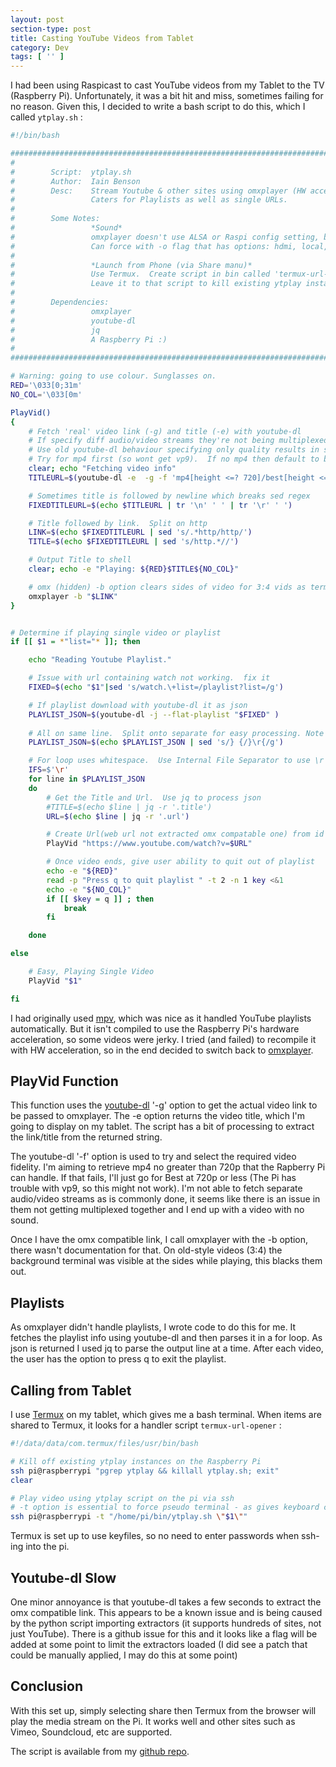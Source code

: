 ```yaml
---
layout: post
section-type: post
title: Casting YouTube Videos from Tablet
category: Dev
tags: [ '' ]
---
```



I had been using Raspicast to cast YouTube videos from my Tablet to the TV (Raspberry Pi).
Unfortunately, it was a bit hit and miss, sometimes failing for no reason. Given this, I
decided to write a bash script to do this, which I called `ytplay.sh` :


```bash
#!/bin/bash

############################################################################################## 
#	
#	     Script:  ytplay.sh
#	     Author:  Iain Benson
#	     Desc:    Stream Youtube & other sites using omxplayer (HW acceleration)
#                 Caters for Playlists as well as single URLs.
#
#        Some Notes:
#                 *Sound*
#                 omxplayer doesn't use ALSA or Raspi config setting, but detects automagically
#                 Can force with -o flag that has options: hdmi, local, both
#
#                 *Launch from Phone (via Share manu)*
#                 Use Termux.  Create script in bin called 'termux-url-opener'
#                 Leave it to that script to kill existing ytplay instances
#
#        Dependencies:
#                 omxplayer
#                 youtube-dl
#                 jq
#                 A Raspberry Pi :)
#
############################################################################################## 

# Warning: going to use colour. Sunglasses on.
RED='\033[0;31m'
NO_COL='\033[0m'

PlayVid()
{
	# Fetch 'real' video link (-g) and title (-e) with youtube-dl
	# If specify diff audio/video streams they're not being multiplexed (ffmpeg issue?) => No sound
	# Use old youtube-dl behaviour specifying only quality results in single file - See github page.
	# Try for mp4 first (so wont get vp9).  If no mp4 then default to best that is avilable.
	clear; echo "Fetching video info"
	TITLEURL=$(youtube-dl -e  -g -f 'mp4[height <=? 720]/best[height <=? 720]' "$1")

	# Sometimes title is followed by newline which breaks sed regex
	FIXEDTITLEURL=$(echo $TITLEURL | tr '\n' ' ' | tr '\r' ' ')

	# Title followed by link.  Split on http
	LINK=$(echo $FIXEDTITLEURL | sed 's/.*http/http/')
	TITLE=$(echo $FIXEDTITLEURL | sed 's/http.*//')

	# Output Title to shell
	clear; echo -e "Playing: ${RED}$TITLE${NO_COL}"

	# omx (hidden) -b option clears sides of video for 3:4 vids as terminal was visible
	omxplayer -b "$LINK"
}


# Determine if playing single video or playlist
if [[ $1 = *"list="* ]]; then

	echo "Reading Youtube Playlist."

	# Issue with url containing watch not working.  fix it
	FIXED=$(echo "$1"|sed 's/watch.\+list=/playlist?list=/g')

	# If playlist download with youtube-dl it as json
	PLAYLIST_JSON=$(youtube-dl -j --flat-playlist "$FIXED" )
	
	# All on same line.  Split onto separate for easy processing. Note \n doesn't work.
	PLAYLIST_JSON=$(echo $PLAYLIST_JSON | sed 's/} {/}\r{/g')

	# For loop uses whitespace.  Use Internal File Separator to use \r instead
	IFS=$'\r'
	for line in $PLAYLIST_JSON
	do
		# Get the Title and Url.  Use jq to process json
		#TITLE=$(echo $line | jq -r '.title')
		URL=$(echo $line | jq -r '.url')

		# Create Url(web url not extracted omx compatable one) from id and play using our function above
		PlayVid "https://www.youtube.com/watch?v=$URL"

		# Once video ends, give user ability to quit out of playlist
		echo -e "${RED}"
		read -p "Press q to quit playlist " -t 2 -n 1 key <&1
		echo -e "${NO_COL}"
		if [[ $key = q ]] ; then
			break
		fi

	done

else

	# Easy, Playing Single Video
	PlayVid "$1"

fi
```

I had originally used [mpv](https://mpv.io/), which was nice as it handled YouTube playlists automatically.
But it isn't compiled to use the Raspberry Pi's hardware acceleration, so some videos were
jerky.  I tried (and failed) to recompile it with HW acceleration, so in the end decided to switch back to
[omxplayer](https://github.com/popcornmix/omxplayer/).

## PlayVid Function

This function uses the [youtube-dl](https://rg3.github.io/youtube-dl/) '-g' option to get the actual video link to be
passed to omxplayer. The -e option returns the video title, which I'm going to display on
my tablet.  The script has a bit of processing to extract the link/title from the returned
string.

The youtube-dl '-f' option is used to try and select the required video fidelity.  I'm
aiming to retrieve mp4 no greater than 720p that the Rapberry Pi can handle.  If that fails,
I'll just go for Best at 720p or less (The Pi has trouble with vp9, so this might not
work).  I'm not able to fetch separate audio/video streams as is commonly done, it seems
like there is an issue in them not getting multiplexed together and I end up with a video
with no sound.

Once I have the  omx compatible link, I call omxplayer with the -b option, there wasn't documentation for
that.  On old-style videos (3:4) the background terminal was visible at the sides while playing, this
blacks them out.

## Playlists

As omxplayer didn't handle playlists, I wrote code to do this for me.  It fetches the
playlist info using youtube-dl and then parses it in a for loop.  As json is returned I 
used jq to parse the output line at a time.  After each video, the user has the option to press q to exit
the playlist.

## Calling from Tablet

I use [Termux](https://termux.com/) on my tablet, which gives me a bash terminal.  When items are shared to
Termux, it looks for a handler script `termux-url-opener` :


```bash
#!/data/data/com.termux/files/usr/bin/bash

# Kill off existing ytplay instances on the Raspberry Pi
ssh pi@raspberrypi "pgrep ytplay && killall ytplay.sh; exit"
clear

# Play video using ytplay script on the pi via ssh
# -t option is essential to force pseudo terminal - as gives keyboard control
ssh pi@raspberrypi -t "/home/pi/bin/ytplay.sh \"$1\""

```

Termux is set up to use keyfiles, so no need to enter passwords when ssh-ing into the
pi. 

## Youtube-dl Slow

One minor annoyance is that youtube-dl takes a few seconds to extract the omx compatible link.  This
appears to be a known issue and is being caused by the python script importing extractors 
(it supports hundreds of sites, not just YouTube).  There is a github issue for this and
it looks like a flag will be added at some point to limit the extractors loaded (I did see
a patch that could be manually applied, I may do this at some point)


## Conclusion

With this set up, simply selecting share then Termux from the browser will play the media stream 
on the Pi.  It works well and other sites such as Vimeo, Soundcloud, etc are supported. 

The script is available from my [github repo](https://github.com/0x3F3F/bin/blob/master/ytplay.sh).




